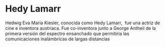 # Hedy Lamarr
Hedwig Eva Maria Kiesler, conocida como Hedy Lamarr, ​ fue una actriz de cine e inventora austriaca. Fue co-inventora junto a George Antheil de la primera versión del espectro ensanchado que permitiría las comunicaciones inalámbricas de largas distancias